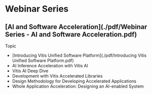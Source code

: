 # Webinar Series 
## [**AI and Software Acceleration**](./pdf/Webinar Series - AI and Software Acceleration.pdf)

Topic
- [Introducing Vitis Unified Software Platform](./pdf/Introducing Vitis Unified Software Platform.pdf)
-	AI Inference Acceleration with Vitis AI
-	Vitis AI Deep Dive
- Development with Vitis Accelerated Libraries
-	Design Methodology for Developing Accelerated Applications
-	Whole Application Acceleration: Designing an AI-enabled System
